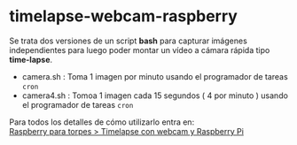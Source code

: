 # timelapse-webcam-raspberry

Se trata dos versiones de un script **bash** para capturar imágenes independientes para luego poder montar un vídeo a cámara rápida tipo **time-lapse**.

* camera.sh : Toma 1 imagen por minuto usando el programador de tareas `cron`
* camera4.sh : Tomoa 1 imagen cada 15 segundos ( 4 por minuto ) usando el programador de tareas `cron`

Para todos los detalles de cómo utilizarlo entra en:  
[Raspberry para torpes > Timelapse con webcam y Raspberry Pi](http://raspberryparatorpes.net/proyectos/timelapse-con-webcam-y-raspberry-pi/)
